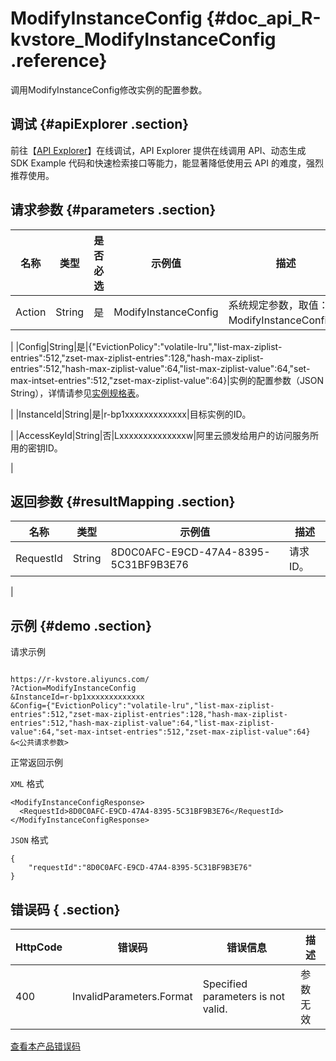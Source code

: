# ModifyInstanceConfig {#doc_api_R-kvstore_ModifyInstanceConfig .reference}

调用ModifyInstanceConfig修改实例的配置参数。

## 调试 {#apiExplorer .section}

前往【[API Explorer](https://api.aliyun.com/#product=R-kvstore&api=ModifyInstanceConfig)】在线调试，API Explorer 提供在线调用 API、动态生成 SDK Example 代码和快速检索接口等能力，能显著降低使用云 API 的难度，强烈推荐使用。

## 请求参数 {#parameters .section}

|名称|类型|是否必选|示例值|描述|
|--|--|----|---|--|
|Action|String|是|ModifyInstanceConfig|系统规定参数，取值：ModifyInstanceConfig。

 |
|Config|String|是|\{"EvictionPolicy":"volatile-lru","list-max-ziplist-entries":512,"zset-max-ziplist-entries":128,"hash-max-ziplist-entries":512,"hash-max-ziplist-value":64,"list-max-ziplist-value":64,"set-max-intset-entries":512,"zset-max-ziplist-value":64\}|实例的配置参数（JSON String），详情请参见[实例规格表](~~107984~~)。

 |
|InstanceId|String|是|r-bp1xxxxxxxxxxxxx|目标实例的ID。

 |
|AccessKeyId|String|否|Lxxxxxxxxxxxxxxw|阿里云颁发给用户的访问服务所用的密钥ID。

 |

## 返回参数 {#resultMapping .section}

|名称|类型|示例值|描述|
|--|--|---|--|
|RequestId|String|8D0C0AFC-E9CD-47A4-8395-5C31BF9B3E76|请求ID。

 |

## 示例 {#demo .section}

请求示例

``` {#request_demo}

https://r-kvstore.aliyuncs.com/
?Action=ModifyInstanceConfig
&InstanceId=r-bp1xxxxxxxxxxxxx
&Config={"EvictionPolicy":"volatile-lru","list-max-ziplist-entries":512,"zset-max-ziplist-entries":128,"hash-max-ziplist-entries":512,"hash-max-ziplist-value":64,"list-max-ziplist-value":64,"set-max-intset-entries":512,"zset-max-ziplist-value":64}
&<公共请求参数>

```

正常返回示例

`XML` 格式

``` {#xml_return_success_demo}
<ModifyInstanceConfigResponse>
  <RequestId>8D0C0AFC-E9CD-47A4-8395-5C31BF9B3E76</RequestId>
</ModifyInstanceConfigResponse>

```

`JSON` 格式

``` {#json_return_success_demo}
{
	"requestId":"8D0C0AFC-E9CD-47A4-8395-5C31BF9B3E76"
}
```

## 错误码 { .section}

|HttpCode|错误码|错误信息|描述|
|--------|---|----|--|
|400|InvalidParameters.Format|Specified parameters is not valid.|参数无效|

[查看本产品错误码](https://error-center.aliyun.com/status/product/R-kvstore)


